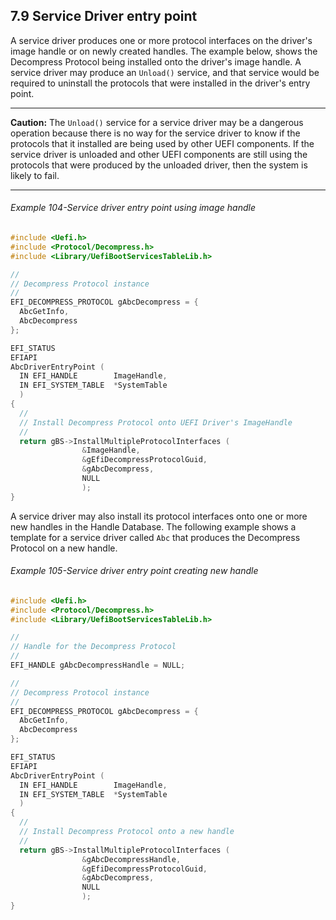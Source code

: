<!--- @file
  7.9 Service Driver entry point

  Copyright (c) 2012-2018, Intel Corporation. All rights reserved.<BR>

  Redistribution and use in source (original document form) and 'compiled'
  forms (converted to PDF, epub, HTML and other formats) with or without
  modification, are permitted provided that the following conditions are met:

  1) Redistributions of source code (original document form) must retain the
     above copyright notice, this list of conditions and the following
     disclaimer as the first lines of this file unmodified.

  2) Redistributions in compiled form (transformed to other DTDs, converted to
     PDF, epub, HTML and other formats) must reproduce the above copyright
     notice, this list of conditions and the following disclaimer in the
     documentation and/or other materials provided with the distribution.

  THIS DOCUMENTATION IS PROVIDED BY TIANOCORE PROJECT "AS IS" AND ANY EXPRESS OR
  IMPLIED WARRANTIES, INCLUDING, BUT NOT LIMITED TO, THE IMPLIED WARRANTIES OF
  MERCHANTABILITY AND FITNESS FOR A PARTICULAR PURPOSE ARE DISCLAIMED. IN NO
  EVENT SHALL TIANOCORE PROJECT  BE LIABLE FOR ANY DIRECT, INDIRECT, INCIDENTAL,
  SPECIAL, EXEMPLARY, OR CONSEQUENTIAL DAMAGES (INCLUDING, BUT NOT LIMITED TO,
  PROCUREMENT OF SUBSTITUTE GOODS OR SERVICES; LOSS OF USE, DATA, OR PROFITS;
  OR BUSINESS INTERRUPTION) HOWEVER CAUSED AND ON ANY THEORY OF LIABILITY,
  WHETHER IN CONTRACT, STRICT LIABILITY, OR TORT (INCLUDING NEGLIGENCE OR
  OTHERWISE) ARISING IN ANY WAY OUT OF THE USE OF THIS DOCUMENTATION, EVEN IF
  ADVISED OF THE POSSIBILITY OF SUCH DAMAGE.

-->

## 7.9 Service Driver entry point

A service driver produces one or more protocol interfaces on the driver's image
handle or on newly created handles. The example below, shows the Decompress
Protocol being installed onto the driver's image handle. A service driver may
produce an `Unload()` service, and that service would be required to uninstall
the protocols that were installed in the driver's entry point.

**********
**Caution:** The `Unload()` service for a service driver may be a dangerous
operation because there is no way for the service driver to know if the
protocols that it installed are being used by other UEFI components. If the
service driver is unloaded and other UEFI components are still using the
protocols that were produced by the unloaded driver, then the system is likely
to fail.
**********

###### Example 104-Service driver entry point using image handle

```c
#include <Uefi.h>
#include <Protocol/Decompress.h>
#include <Library/UefiBootServicesTableLib.h>

//
// Decompress Protocol instance
//
EFI_DECOMPRESS_PROTOCOL gAbcDecompress = {
  AbcGetInfo,
  AbcDecompress
};

EFI_STATUS
EFIAPI
AbcDriverEntryPoint (
  IN EFI_HANDLE        ImageHandle,
  IN EFI_SYSTEM_TABLE  *SystemTable
  )
{
  //
  // Install Decompress Protocol onto UEFI Driver's ImageHandle
  //
  return gBS->InstallMultipleProtocolInterfaces (
                &ImageHandle,
                &gEfiDecompressProtocolGuid,
                &gAbcDecompress,
                NULL
                );
}
```

A service driver may also install its protocol interfaces onto one or more new
handles in the Handle Database. The following example shows a template for a
service driver called `Abc` that produces the Decompress Protocol on a new
handle.

###### Example 105-Service driver entry point creating new handle

```c
#include <Uefi.h>
#include <Protocol/Decompress.h>
#include <Library/UefiBootServicesTableLib.h>

//
// Handle for the Decompress Protocol
//
EFI_HANDLE gAbcDecompressHandle = NULL;

//
// Decompress Protocol instance
//
EFI_DECOMPRESS_PROTOCOL gAbcDecompress = {
  AbcGetInfo,
  AbcDecompress
};

EFI_STATUS
EFIAPI
AbcDriverEntryPoint (
  IN EFI_HANDLE        ImageHandle,
  IN EFI_SYSTEM_TABLE  *SystemTable
  )
{
  //
  // Install Decompress Protocol onto a new handle
  //
  return gBS->InstallMultipleProtocolInterfaces (
                &gAbcDecompressHandle,
                &gEfiDecompressProtocolGuid,
                &gAbcDecompress,
                NULL
                );
}
```
